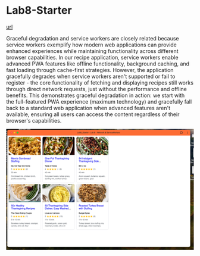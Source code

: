 # Lab8-Starter

[url](https://ryansoe.github.io/Lab8_Starter/)

Graceful degradation and service workers are closely related because service workers exemplify how modern web applications can provide enhanced experiences while maintaining functionality across different browser capabilities. In our recipe application, service workers enable advanced PWA features like offline functionality, background caching, and fast loading through cache-first strategies. However, the application gracefully degrades when service workers aren't supported or fail to register - the core functionality of fetching and displaying recipes still works through direct network requests, just without the performance and offline benefits. This demonstrates graceful degradation in action: we start with the full-featured PWA experience (maximum technology) and gracefully fall back to a standard web application when advanced features aren't available, ensuring all users can access the content regardless of their browser's capabilities.

![PWA Screenshot](pwa.png)


